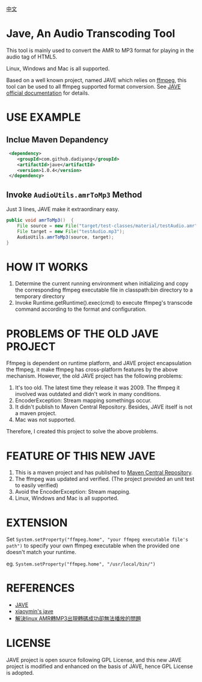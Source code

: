 [中文](./README.md)

# Jave, An Audio Transcoding Tool

This tool is mainly used to convert the AMR to MP3 format for playing in the audio tag of HTML5.

Linux, Windows and Mac is all supported.

Based on a well known project, named JAVE which relies on [ffmpeg](http://ffmpeg.org/), this tool can be used to all ffmpeg supported format conversion. See [JAVE official documentation](http://www.sauronsoftware.it/projects/jave/manual.php) for details.

# USE EXAMPLE

## Inclue Maven Depandency

```xml
 <dependency>
    <groupId>com.github.dadiyang</groupId>
    <artifactId>jave</artifactId>
    <version>1.0.4</version>
 </dependency>
```

## Invoke `AudioUtils.amrToMp3` Method

Just 3 lines, JAVE make it extraordinary easy.

```java
public void amrToMp3()  {
    File source = new File("target/test-classes/material/testAudio.amr");
    File target = new File("testAudio.mp3");
    AudioUtils.amrToMp3(source, target);
}
```

# HOW IT WORKS

1. Determine the current running environment when initializing and copy the corresponding ffmpeg executable file in classpath:bin directory to a temporary directory
2. Invoke Runtime.getRuntime().exec(cmd) to execute ffmpeg's transcode command according to the format and configuration. 

# PROBLEMS OF THE OLD JAVE PROJECT

Ffmpeg is dependent on runtime platform, and JAVE project encapsulation the ffmpeg, it make ffmpeg has cross-platform features by the above mechanism. However, the old JAVE project has the following problems:

1. It's too old. The latest time they release it was 2009. The ffmpeg it involved was outdated and didn't work in many conditions.
2. EncoderException: Stream mapping somethings occur.
3. It didn't publish to Maven Central Repository. Besides, JAVE itself is not a maven project.
4. Mac was not supported.

Therefore, I created this project to solve the above problems.

# FEATURE OF THIS NEW JAVE

1. This is a maven project and has published to [Maven Central Repository](https://mvnrepository.com/artifact/com.github.dadiyang/jave).
2. The ffmpeg was updated and verified. (The project provided an unit test to easily verified)
3. Avoid the EncoderException: Stream mapping.
4. Linux, Windows and Mac is all supported.

# EXTENSION

Set `System.setProperty("ffmpeg.home", "your ffmpeg executable file's path")` to specify your own ffmpeg executable when the provided one doesn't match your runtime.

eg. `System.setProperty("ffmpeg.home", "/usr/local/bin/")`

# REFERENCES

* [JAVE](http://www.sauronsoftware.it/projects/jave/download.php) 
* [xiaoymin's jave](https://github.com/xiaoymin/jave)
* [解決linux AMR轉MP3出現轉碼成功卻無法播放的問題](https://hk.saowen.com/a/2ec2a73ec73091967c3ebdb5697832006cb255a7183377b6e8fae1c13f5e54bc)

# LICENSE

JAVE project is open source following GPL License, and this new JAVE project is modified and enhanced on the basis of JAVE, hence GPL License is adopted.